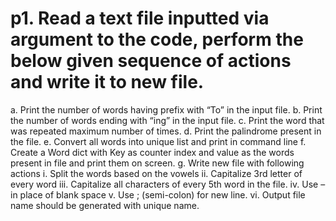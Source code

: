 # p1.	Read a text file inputted via argument to the code, perform the below given sequence of actions and write it to new file. 
a.	Print the number of words having prefix with “To” in the input file.
b.	Print the number of words ending with “ing” in the input file.
c.	Print the word that was repeated maximum number of times.
d.	Print the palindrome present in the file.
e.	Convert all words into unique list and print in command line
f.	Create a Word dict with Key as counter index and value as the words present in file and print them on screen.
g.	Write new file with following actions
i.	Split the words based on the vowels
ii.	Capitalize 3rd letter of every word 
iii.	Capitalize all characters of every 5th word in the file.
iv.	Use – in place of blank space
v.	Use ; (semi-colon) for new line.
vi.	Output file name should be generated with unique name.

